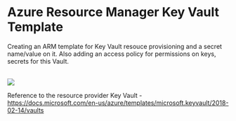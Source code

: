 # Azure Resource Manager Key Vault Template #

Creating an ARM template for Key Vault resouce provisioning and a secret name/value on it. Also adding an access policy for permissions on keys, secrets for this Vault.

</br>
<a href="https://portal.azure.com/#create/Microsoft.Template/uri/https%3A%2F%2Fraw.githubusercontent.com%2Fermirh%2Fazurewiki%2Fmaster%2Fazure-keyvault-template%2Ftemplate.json" target="_blank">
  <img src="https://aka.ms/deploytoazurebutton"/>
</a>
</br>

Reference  to the resource provider Key Vault - https://docs.microsoft.com/en-us/azure/templates/microsoft.keyvault/2018-02-14/vaults
